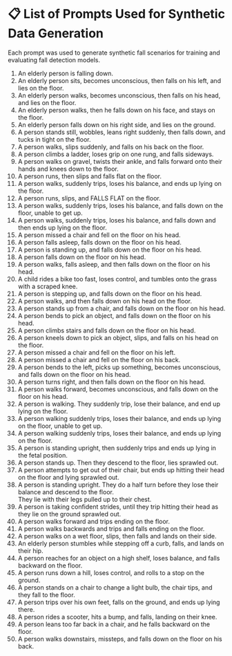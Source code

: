 # 📋 List of Prompts Used for Synthetic Data Generation
Each prompt was used to generate synthetic fall scenarios for training and evaluating fall detection models.
1.  An elderly person is falling down.  
2.  An elderly person sits, becomes unconscious, then falls on his left, and lies on the floor.  
3.  An elderly person walks, becomes unconscious, then falls on his head, and lies on the floor.  
4.  An elderly person walks, then he falls down on his face, and stays on the floor.  
5.  An elderly person falls down on his right side, and lies on the ground.  
6.  A person stands still, wobbles, leans right suddenly, then falls down, and tucks in tight on the floor.  
7.  A person walks, slips suddenly, and falls on his back on the floor.  
8.  A person climbs a ladder, loses grip on one rung, and falls sideways.  
9.  A person walks on gravel, twists their ankle, and falls forward onto their hands and knees down to the floor.  
10. A person runs, then slips and falls flat on the floor.  
11. A person walks, suddenly trips, loses his balance, and ends up lying on the floor.  
12. A person runs, slips, and FALLS FLAT on the floor.  
13. A person walks, suddenly trips, loses his balance, and falls down on the floor, unable to get up.  
14. A person walks, suddenly trips, loses his balance, and falls down and then ends up lying on the floor.  
15. A person missed a chair and fell on the floor on his head.  
16. A person falls asleep, falls down on the floor on his head.  
17. A person is standing up, and falls down on the floor on his head.  
18. A person falls down on the floor on his head.  
19. A person walks, falls asleep, and then falls down on the floor on his head.  
20. A child rides a bike too fast, loses control, and tumbles onto the grass with a scraped knee.  
21. A person is stepping up, and falls down on the floor on his head.  
22. A person walks, and then falls down on his head on the floor.  
23. A person stands up from a chair, and falls down on the floor on his head.  
24. A person bends to pick an object, and falls down on the floor on his head.  
25. A person climbs stairs and falls down on the floor on his head.  
26. A person kneels down to pick an object, slips, and falls on his head on the floor.  
27. A person missed a chair and fell on the floor on his left.  
28. A person missed a chair and fell on the floor on his back.  
29. A person bends to the left, picks up something, becomes unconscious, and falls down on the floor on his head.  
30. A person turns right, and then falls down on the floor on his head.  
31. A person walks forward, becomes unconscious, and falls down on the floor on his head.  
32. A person is walking. They suddenly trip, lose their balance, and end up lying on the floor.  
33. A person walking suddenly trips, loses their balance, and ends up lying on the floor, unable to get up.  
34. A person walking suddenly trips, loses their balance, and ends up lying on the floor.  
35. A person is standing upright, then suddenly trips and ends up lying in the fetal position.  
36. A person stands up. Then they descend to the floor, lies sprawled out.  
37. A person attempts to get out of their chair, but ends up hitting their head on the floor and lying sprawled out.  
38. A person is standing upright. They do a half turn before they lose their balance and descend to the floor.  
    They lie with their legs pulled up to their chest.  
39. A person is taking confident strides, until they trip hitting their head as they lie on the ground sprawled out.  
40. A person walks forward and trips ending on the floor.  
41. A person walks backwards and trips and falls ending on the floor.  
42. A person walks on a wet floor, slips, then falls and lands on their side.  
43. An elderly person stumbles while stepping off a curb, falls, and lands on their hip.  
44. A person reaches for an object on a high shelf, loses balance, and falls backward on the floor.  
45. A person runs down a hill, loses control, and rolls to a stop on the ground.  
46. A person stands on a chair to change a light bulb, the chair tips, and they fall to the floor.  
47. A person trips over his own feet, falls on the ground, and ends up lying there.  
48. A person rides a scooter, hits a bump, and falls, landing on their knee.  
49. A person leans too far back in a chair, and he falls backward on the floor.  
50. A person walks downstairs, missteps, and falls down on the floor on his back.
